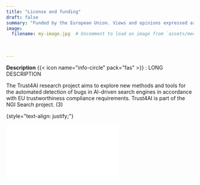 ```yaml
---
title: "License and funding"
draft: false
summary: "Funded by the European Union. Views and opinions expressed are however those of the author(s) only and do not necessarily reflect those of the European Union or European Commission. Neither the European Union nor the granting authority can be held responsible for them. Funded within the framework of the NGI Search project under grant agreement No 101069364.(2)"
image: 
  filename: my-image.jpg  # Uncomment to load an image from `assets/media/icon.png` instead.
  
  
  
---
```


**Description** {{< icon name="info-circle" pack="fas" >}} : LONG DESCRIPTION
    
The Trust4AI research project aims to explore new methods and tools for the automated detection of bugs in AI-driven search engines in accordance with EU trustworthiness compliance requirements. Trust4AI is part of the NGI Search project. (3)

{style="text-align: justify;"}

![](/main/funding_logos/EU_funding_logo.pgn)
